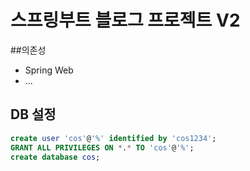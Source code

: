 # 스프링부트 블로그 프로젝트 V2

##의존성
- Spring Web
- ...

## DB 설정

```sql
create user 'cos'@'%' identified by 'cos1234';
GRANT ALL PRIVILEGES ON *.* TO 'cos'@'%';
create database cos;
```